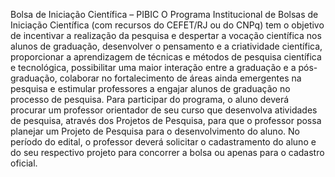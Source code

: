 Bolsa de Iniciação Científica – PIBIC
O Programa Institucional de Bolsas de Iniciação Científica (com recursos do CEFET/RJ ou
do CNPq) tem o objetivo de incentivar a realização da pesquisa e despertar a vocação científica
nos alunos de graduação, desenvolver o pensamento e a criatividade científica, proporcionar
a aprendizagem de técnicas e métodos de pesquisa científica e tecnológica, possibilitar uma
maior interação entre a graduação e a pós-graduação, colaborar no fortalecimento de áreas ainda emergentes na pesquisa e estimular professores a engajar alunos de graduação no processo
de pesquisa.
 Para participar do programa, o aluno deverá procurar um professor orientador de seu curso
que desenvolva atividades de pesquisa, através dos Projetos de Pesquisa, para que o professor
possa planejar um Projeto de Pesquisa para o desenvolvimento do aluno. No período do edital,
o professor deverá solicitar o cadastramento do aluno e do seu respectivo projeto para concorrer
a bolsa ou apenas para o cadastro oficial.

